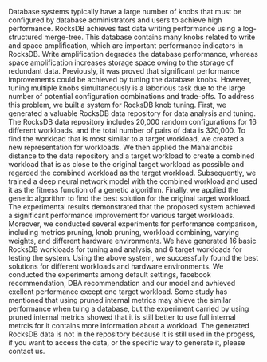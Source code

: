 Database systems typically have a large number of knobs that must be configured by database administrators and users to achieve high performance. RocksDB achieves fast data writing performance using a log-structured merge-tree. This database contains many knobs related to write and space amplification, which are important performance indicators in RocksDB. Write amplification degrades the database performance, whereas space amplification increases storage space owing to the storage of redundant data. Previously, it was proved that significant performance improvements could be achieved by tuning the database knobs. However, tuning multiple knobs simultaneously is a laborious task due to the large number of potential configuration combinations and trade-offs.
To address this problem, we built a system for RocksDB knob tuning. First, we generated a valuable RocksDB data repository for data analysis and tuning. The RocksDB data repository includes 20,000 random configurations for 16 different workloads, and the total number of pairs of data is 320,000. To find the workload that is most similar to a target workload, we created a new representation for workloads. We then applied the Mahalanobis distance to the data repository and a target workload to create a combined workload that is as close to the original target workload as possible and regarded the combined workload as the target workload. Subsequently, we trained a deep neural network model with the combined workload and used it as the fitness function of a genetic algorithm. Finally, we applied the genetic algorithm to find the best solution for the original target workload. The experimental results demonstrated that the proposed system achieved a significant performance improvement for various target workloads. Moreover, we conducted several experiments for performance comparison, including metrics pruning, knob pruning, workload combining, varying weights, and different hardware environments. 
We have generated 16 basic RocksDB workloads for tuning and analysis, and 6 target workloads for testing the system.
Using the above system, we successfully found the best solutions for different workloads and hardware environments.
We conducted the experiments among default settings, facebook recommendation, DBA recommendation and our model and avhieved exellent performance except one target workload.
Some study has mentioned that using pruned internal metrics may ahieve the similar performance when tuing a database, but the experiment carried by using pruned internal metrics showed that it is still better to use full internal metrcis for it contains more information about a workload. 
The generated RocksDB data is not in the repository because it is still used in the progess, if you want to access the data, or the specific way to generate it, please contact us.

